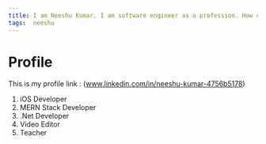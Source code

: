 ```yaml
---
title: I am Neeshu Kumar. I am software engineer as a profession. How can i help you.
tags:  neeshu
---
```


# Profile

This is my profile link : (www.linkedin.com/in/neeshu-kumar-4756b5178)

1. iOS Developer
2. MERN Stack Developer
3. .Net Developer
4. Video Editor
5. Teacher
